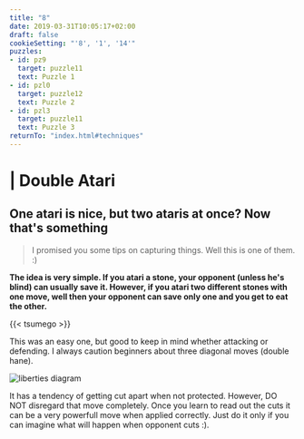 ```yaml
---
title: "8"
date: 2019-03-31T10:05:17+02:00
draft: false
cookieSetting: "'8', '1', '14'"
puzzles:
- id: pz9
  target: puzzle11
  text: Puzzle 1
- id: pzl0
  target: puzzle12
  text: Puzzle 2
- id: pzl3
  target: puzzle11
  text: Puzzle 3
returnTo: "index.html#techniques"
---
```


# | Double Atari
## One atari is nice, but two ataris at once? Now that's something

> I promised you some tips on capturing things. Well this is one of them. :)

**The idea is very simple. If you atari a stone, your opponent (unless he's blind) can usually save it. However, if you atari two different stones with one move, well then your opponent can save only one and you get to eat the other.**

{{< tsumego >}}

This was an easy one, but good to keep in mind whether attacking or defending. I always caution beginners about three diagonal moves (double hane).

![liberties diagram](/images/doublehane.jpg)

It has a tendency of getting cut apart when not protected. However, DO NOT disregard that move completely. Once you learn to read out the cuts it can be a very powerfull move when applied correctly. Just do it only if you can imagine what will happen when opponent cuts :). 